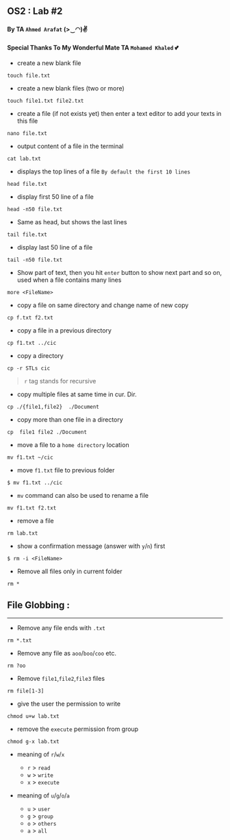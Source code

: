 ## OS2 : Lab #2
#### By TA `Ahmed Arafat` (>‿◠)✌
#### Special Thanks To My Wonderful Mate TA `Mohamed Khaled` 💕

- create a new blank file
````
touch file.txt
````

- create a new blank files (two or more)
````
touch file1.txt file2.txt
````

- create a file (if not exists yet) then enter a text editor to add your texts in this file
````
nano file.txt
````

- output content of a file in the terminal
````
cat lab.txt
````

- displays the top lines of a file `By default the first 10 lines`
````
head file.txt 
````

- display first 50 line of a file
````
head -n50 file.txt
````

- Same as head, but shows the last lines 
````
tail file.txt
````

- display last 50 line of a file
````
tail -n50 file.txt
````

- Show part of text, then you hit `enter` button to show next part and so on, used when a file contains many lines
````
more <FileName>
````

- copy a file on same directory and change name of new copy
````
cp f.txt f2.txt
````

- copy a file in a previous directory
````
cp f1.txt ../cic
````

- copy a directory
````
cp -r STLs cic
````
> `r` tag stands for recursive

- copy multiple files at same time in cur. Dir.
````
cp ./{file1,file2}  ./Document
````

- copy more than one file in a directory
````
cp  file1 file2 ./Document
````

- move a file to a `home directory` location
````
mv f1.txt ~/cic
````

- move `f1.txt` file to previous folder 
````
$ mv f1.txt ../cic 
````

- `mv` command can also be used to rename a file
````
mv f1.txt f2.txt
````

- remove a file
````
rm lab.txt
````

- show a confirmation message (answer with `y`/`n`) first
````
$ rm -i <FileName>
````

- Remove all files only in current folder
````
rm *
````

## File Globbing :
<hr>

- Remove any file ends with `.txt`
````
rm *.txt
````

- Remove any file as `aoo`/`boo`/`coo` etc.
````
rm ?oo
````

- Remove `file1`,`file2`,`file3` files
````
rm file[1-3]
````

- give the user the permission to write
````
chmod u+w lab.txt
````

- remove the `execute` permission from group
````
chmod g-x lab.txt
````

- meaning of `r`/`w`/`x`
  - `r` > `read`
  - `w` > `write`
  - `x` > `execute`


- meaning of `u`/`g`/`o`/`a`
  - `u` > `user`
  - `g` > `group`
  - `o` > `others`
  - `a` > `all`
